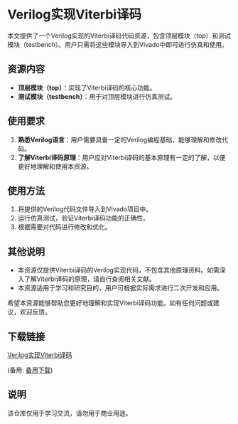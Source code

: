# Verilog实现Viterbi译码

本文提供了一个Verilog实现的Viterbi译码代码资源，包含顶层模块（top）和测试模块（testbench）。用户只需将这些模块导入到Vivado中即可进行仿真和使用。

## 资源内容

- **顶层模块（top）**：实现了Viterbi译码的核心功能。
- **测试模块（testbench）**：用于对顶层模块进行仿真测试。

## 使用要求

1. **熟悉Verilog语言**：用户需要具备一定的Verilog编程基础，能够理解和修改代码。
2. **了解Viterbi译码原理**：用户应对Viterbi译码的基本原理有一定的了解，以便更好地理解和使用本资源。

## 使用方法

1. 将提供的Verilog代码文件导入到Vivado项目中。
2. 运行仿真测试，验证Viterbi译码功能的正确性。
3. 根据需要对代码进行修改和优化。

## 其他说明

- 本资源仅提供Viterbi译码的Verilog实现代码，不包含其他原理资料。如需深入了解Viterbi译码的原理，请自行查阅相关文献。
- 本资源适用于学习和研究目的，用户可根据实际需求进行二次开发和应用。

希望本资源能够帮助您更好地理解和实现Viterbi译码功能。如有任何问题或建议，欢迎反馈。

## 下载链接
[Verilog实现Viterbi译码](https://pan.quark.cn/s/b2956228c307) 

(备用: [备用下载](https://pan.baidu.com/s/1TaG-r0zvk7OKRUkyq0r_iQ?pwd=1234))

## 说明

该仓库仅用于学习交流，请勿用于商业用途。
